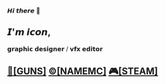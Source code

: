
 𝙃𝙞 𝙩𝙝𝙚𝙧𝙚 👋 
## 𝙄'𝙢 **𝙞𝙘𝙤𝙣**,
𝗴𝗿𝗮𝗽𝗵𝗶𝗰 𝗱𝗲𝘀𝗶𝗴𝗻𝗲𝗿 / 𝘃𝗳𝘅 𝗲𝗱𝗶𝘁𝗼𝗿

[🔫[GUNS]](https://guns.lol/xvp)
[©️[NAMEMC]](https://namemc.com/profile/aqps.9)
[🎮[STEAM]](https://steamcommunity.com/id/jh1)
---
